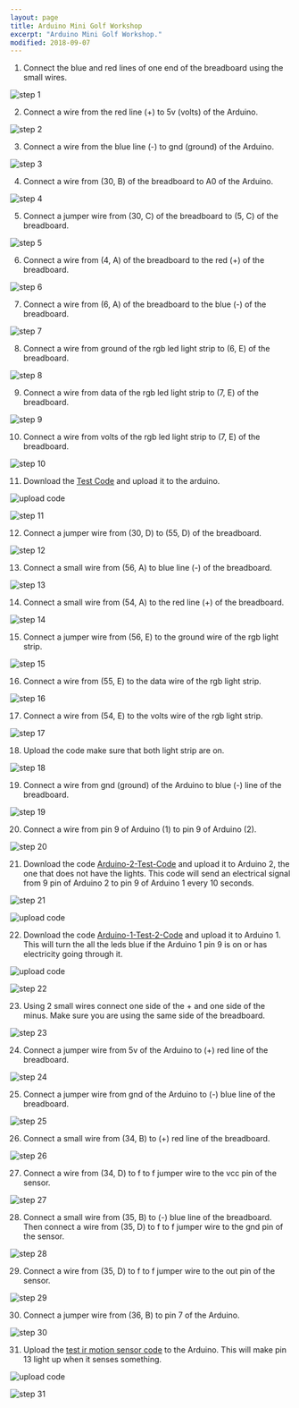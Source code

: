 ```yaml
---
layout: page
title: Arduino Mini Golf Workshop 
excerpt: "Arduino Mini Golf Workshop."
modified: 2018-09-07
---
```


1) Connect the blue and red lines of one end of the breadboard using the small wires.

![step 1](/images/arduino-block/mini-golf/step_1.jpg)

2) Connect a wire from the red line (+) to 5v (volts) of the Arduino.

![step 2](/images/arduino-block/mini-golf/step_2.jpg)

3) Connect a wire from the blue line (-) to gnd (ground) of the Arduino.

![step 3](/images/arduino-block/mini-golf/step_3.jpg)

4) Connect a wire from (30, B) of the breadboard to A0 of the Arduino.

![step 4](/images/arduino-block/mini-golf/step_4.jpg)

5) Connect a jumper wire from (30, C) of the breadboard to (5, C) of the breadboard.

![step 5](/images/arduino-block/mini-golf/step_5.jpg)

6) Connect a wire from (4, A) of the breadboard to the red (+) of the breadboard.

![step 6](/images/arduino-block/mini-golf/step_6.jpg)

7) Connect a wire from (6, A) of the breadboard to the blue (-) of the breadboard.

![step 7](/images/arduino-block/mini-golf/step_7.jpg)

8) Connect a wire from ground of the rgb led light strip to (6, E) of the breadboard.

![step 8](/images/arduino-block/mini-golf/step_8.jpg#img-phone)

9) Connect a wire from data of the rgb led light strip to (7, E) of the breadboard.

![step 9](/images/arduino-block/mini-golf/step_9.jpg#img-phone)

10) Connect a wire from volts of the rgb led light strip to (7, E) of the breadboard.

![step 10](/images/arduino-block/mini-golf/step_10.jpg#img-phone)

11) Download the [Test Code](/downloads/workshops/mini-golf/mini-golf-colors_test.xml) and upload it to the arduino.

![upload code](/images/upload-1.png)

![step 11](/images/arduino-block/mini-golf/step_11.jpg)

12) Connect a jumper wire from (30, D) to (55, D) of the breadboard.

![step 12](/images/arduino-block/mini-golf/step_12.jpg)

13) Connect a small wire from (56, A) to blue line (-) of the breadboard.

![step 13](/images/arduino-block/mini-golf/step_13.jpg)

14) Connect a small wire from (54, A) to the red line (+) of the breadboard.

![step 14](/images/arduino-block/mini-golf/step_14.jpg#img-phone)

15) Connect a jumper wire from (56, E) to the ground wire of the rgb light strip.

![step 15](/images/arduino-block/mini-golf/step_15.jpg)

16) Connect a wire from (55, E) to the data wire of the rgb light strip.

![step 16](/images/arduino-block/mini-golf/step_16.jpg)

17) Connect a wire from (54, E) to the volts wire of the rgb light strip.

![step 17](/images/arduino-block/mini-golf/step_17.jpg)

18) Upload the code make sure that both light strip are on.

![step 18](/images/arduino-block/mini-golf/step_18.jpg)

19) Connect a wire from gnd (ground) of the Arduino to blue (-) line of the breadboard.

![step 19](/images/arduino-block/mini-golf/step_19.jpg)

20) Connect a wire from pin 9 of Arduino (1) to pin 9 of Arduino (2).

![step 20](/images/arduino-block/mini-golf/step_20.jpg)

21) Download the code [Arduino-2-Test-Code](/downloads/workshops/mini-golf/mini-golf-arduino-2-test-com.xml) and upload it to Arduino 2, the one that does not have the lights.  This code will send an electrical signal from 9 pin of Arduino 2 to pin 9 of Arduino 1 every 10 seconds.

![step 21](/images/arduino-block/mini-golf/step_21.png#img-phone)

![upload code](/images/upload-1.png)

22) Download the code [Arduino-1-Test-2-Code](/downloads/workshops/mini-golf/mini-golf-arduino-1-test-2.xml) and upload it to Arduino 1.  This will turn the all the leds blue if the Arduino 1 pin 9 is on or has electricity going through it.

![upload code](/images/upload-1.png)

![step 22](/images/arduino-block/mini-golf/step_22.gif)

23) Using 2 small wires connect one side of the + and one side of the minus.  Make sure you are using the same side of the breadboard.

![step 23](/images/arduino-block/mini-golf/step_23.jpg)

24) Connect a jumper wire from 5v of the Arduino to (+) red line of the breadboard.

![step 24](/images/arduino-block/mini-golf/step_24.jpg)

25) Connect a jumper wire from gnd of the Arduino to (-) blue line of the breadboard.

![step 25](/images/arduino-block/mini-golf/step_25.jpg)

26) Connect a small wire from (34, B) to (+) red line of the breadboard.
 
![step 26](/images/arduino-block/mini-golf/step_26.jpg)

27) Connect a wire from (34, D) to f to f jumper wire to the vcc pin of the sensor.

![step 27](/images/arduino-block/mini-golf/step_27.jpg)

28) Connect a small wire from (35, B) to (-) blue line of the breadboard.  Then connect a wire from (35, D) to f to f jumper wire to the gnd pin of the sensor.

![step 28](/images/arduino-block/mini-golf/step_28.jpg)

29) Connect a wire from (35, D) to f to f jumper wire to the out pin of the sensor.

![step 29](/images/arduino-block/mini-golf/step_29.jpg)

30) Connect a jumper wire from (36, B) to pin 7 of the Arduino.

![step 30](/images/arduino-block/mini-golf/step_30.jpg)

31) Upload the [test ir motion sensor code](/downloads/workshops/mini-golf/test-ir-motion-sensor.xml) to the Arduino.  This will make pin 13 light up when it senses something.

![upload code](/images/upload-1.png)

![step 31](/images/arduino-block/mini-golf/step_31.gif)






